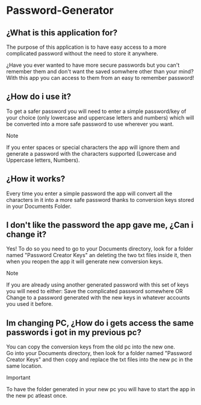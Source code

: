 # Password-Generator
## ¿What is this application for?
The purpose of this application is to have easy access to a more complicated password without the need to store it anywhere.

¿Have you ever wanted to have more secure passwords but you can't remember them and don't want the saved somwhere other than your mind? With this app you can access to them from an easy to remember password!
## ¿How do i use it?
To get a safer password you will need to enter a simple password/key of your choice (only lowercase and uppercase letters and numbers) which will be converted into a more safe password to use wherever you want.

>[!NOTE]
>If you enter spaces or special characters the app will ignore them and generate a password with the characters supported (Lowercase and Uppercase letters, Numbers).
## ¿How it works?
Every time you enter a simple password the app will convert all the characters in it into a more safe password thanks to conversion keys stored in your Documents Folder.
## I don't like the password the app gave me, ¿Can i change it?
Yes! To do so you need to go to your Documents directory, look for a folder named "Password Creator Keys" an deleting the two txt files inside it, then when you reopen the app it will generate new conversion keys.
>[!NOTE]
>If you are already using another generated password with this set of keys you will need to either:
>Save the complicated password somewhere OR Change to a password generated with the new keys in whatever accounts you used it before.
## Im changing PC, ¿How do i gets access the same passwords i got in my previous pc?
You can copy the conversion keys from the old pc into the new one.\
Go into your Documents directory, then look for a folder named "Password Creator Keys" and then copy and replace the txt files into the new pc in the same location.
>[!IMPORTANT]
>To have the folder generated in your new pc you will have to start the app in the new pc atleast once.

